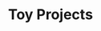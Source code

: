 ---
title: "Toy Projects"
permalink: /categories/toy-project/
layout: category
author_profile: true
taxonomy: toy-project
---